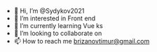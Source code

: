 - 👋 Hi, I’m @Sydykov2021
- 👀 I’m interested in Front end
- 🌱 I’m currently learning Vue ks
- 💞️ I’m looking to collaborate on 
- 📫 How to reach me brizanovtimur@gmail.com

<!---
Sydykov2021/Sydykov2021 is a ✨ special ✨ repository because its `README.md` (this file) appears on your GitHub profile.
You can click the Preview link to take a look at your changes.
--->
